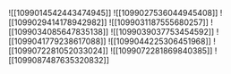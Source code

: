 ![[1099014542443474945]]
![[1099027536044945408]]
![[1099029414178942982]]
![[1099031187555680257]]
![[1099034085647835138]]
![[1099039037753454592]]
![[1099041779238617088]]
![[1099044225306451968]]
![[1099072281052033024]]
![[1099072281869840385]]
![[1099087487635320832]]
